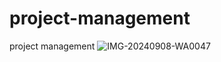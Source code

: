 # project-management
project management
![IMG-20240908-WA0047](https://github.com/user-attachments/assets/f9565aa2-5c44-4721-a683-6b61861ecbc2)
